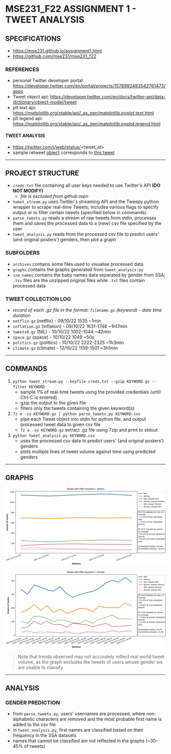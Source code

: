 # MSE231_F22 ASSIGNMENT 1 - TWEET ANALYSIS 

## SPECIFICATIONS
- https://mse231.github.io/assignment1.html
- https://github.com/mse231/mse231_f22

### REFERENCES
- personal Twitter developer portal: https://developer.twitter.com/en/portal/projects/1578992483542761473/apps
- Tweet object api: https://developer.twitter.com/en/docs/twitter-api/data-dictionary/object-model/tweet
- plt text api: https://matplotlib.org/stable/api/_as_gen/matplotlib.pyplot.text.html
- plt legend api: https://matplotlib.org/stable/api/_as_gen/matplotlib.pyplot.legend.html

#### TWEET ANALYSIS
- https://twitter.com/i/web/status/<tweet_id>
- sample retweet [object](archives/retweet_sample.jsonc) corresponds to [this tweet](https://twitter.com/i/web/status/1579477321878482944)

<hr>

## PROJECT STRUCTURE
- `creds.txt` file containing all user keys needed to use Twitter's API <b>(DO NOT MODIFY)</b>
  - <i>file is excluded from github repo</i>
- `tweet_stream.py` uses Twitter's streaming API and the Tweepy python wrapper to scrape real-time Tweets; includes various flags to specify output or to filter certain tweets (specified below in commands)
- `parse_tweets.py` reads a stream of raw tweets from stdin, processes them and saves the processed data to a (new) csv file specified by the user
- `tweet_analysis.py` reads from the processed csv file to predict users' (and original posters') genders, then plot a graph

### SUBFOLDERS
- `archives` contains some files used to visualise processed data
- `graphs` contains the graphs generated from `tweet_analysis.py`
- `ssa_names` contains the baby names data separated by gender from SSA; `.tsv` files are the unzipped original files while `.txt` files contain processed data

### TWEET COLLECTION LOG
- <i>record of each .gz file in the format: `filename.gz` (keyword) - date time duration</i>
- `netflix.gz` (netflix) - 09/10/22 1535 ~1min
- `inflation.gz` (inflation) - 09/10/22 1631-1748 ~1h17min
- `tweets0.gz` (NIL) - 10/10/22 1002-1044 ~42min
- `space.gz` (space) - 10/10/22 1049 ~50s
- `politics.gz` (politics) - 10/10/22 2222-2325 ~1h3min
- `climate.gz` (climate) - 12/10/22 1159-1501 ~3h1min

<hr>

## COMMANDS
1. `python tweet_stream.py --keyfile creds.txt --gzip KEYWORD.gz --filter KEYWORD`
   - sample 1% of real-time tweets using the provided credentials (until Ctrl-C is entered)
   - gzip the output to the given file
   - filters only the tweets containing the given keyword(s)
2. `7z e -so KEYWORD.gz | python parse_tweets.py KEYWORD.csv`
   - pipe each Tweet object into stdin for python file, and output processed tweet data to given csv file
   - `7z e -so KEYWORD.gz` extract .gz file using 7zip and print to stdout
3. `python tweet_analysis.py KEYWORD.csv`
   - uses the processed csv data to predict users' (and original posters') genders
   - plots multiple lines of tweet volume against time using predicted genders

<hr>

## GRAPHS
![graph with keyword politics](graphs/politics.png)

![graph with keyword climate](graphs/climate.png)

> Note that trends observed may not accurately reflect real world tweet volume, as the graph excludes the tweets of users whose gender we are unable to classify

<hr>

## ANALYSIS

### GENDER PREDICTION
- from `parse_tweets.py`, users' usernames are processed, where non-alphabetic characters are removed and the most probable first name is added to the csv file
- in `tweet_analysis.py`, first names are classified based on their frequency in the SSA datasets
- names that cannot be classified are not reflected in the graphs (~30-45% of tweets)
